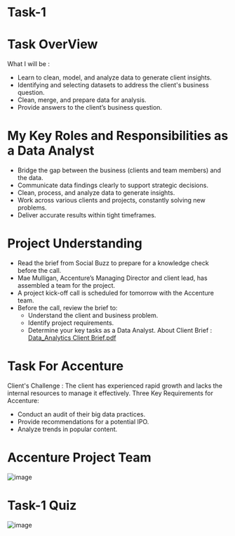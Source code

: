 # Task-1
# Task OverView
What I will be  :
- Learn to clean, model, and analyze data to generate client insights.
- Identifying and selecting datasets to address the client's business question.
- Clean, merge, and prepare data for analysis.
- Provide answers to the client’s business question.

# My Key Roles and Responsibilities as a Data Analyst

- Bridge the gap between the business (clients and team members) and the data.
- Communicate data findings clearly to support strategic decisions.
- Clean, process, and analyze data to generate insights.
- Work across various clients and projects, constantly solving new problems.
- Deliver accurate results within tight timeframes.

# Project Understanding

- Read the brief from Social Buzz to prepare for a knowledge check before the call.
- Mae Mulligan, Accenture’s Managing Director and client lead, has assembled a team for the project.
- A project kick-off call is scheduled for tomorrow with the Accenture team.
- Before the call, review the brief to:
  - Understand the client and business problem.
  - Identify project requirements.
  - Determine your key tasks as a Data Analyst.
About Client Brief : [Data_Analytics Client Brief.pdf](https://github.com/user-attachments/files/16828638/Data_Analytics.Client.Brief.pdf)

#  Task For Accenture 

Client's Challenge : The client has experienced rapid growth and lacks the internal resources to manage it effectively.
Three Key Requirements for Accenture:
- Conduct an audit of their big data practices.
- Provide recommendations for a potential IPO.
- Analyze trends in popular content.

# Accenture Project Team
![image](https://github.com/user-attachments/assets/a4dfefda-8913-43e0-8571-296cab21e9f7)

# Task-1 Quiz
![image](https://github.com/user-attachments/assets/4c1a35da-fc6f-46f9-97a6-5a0373a63993)



